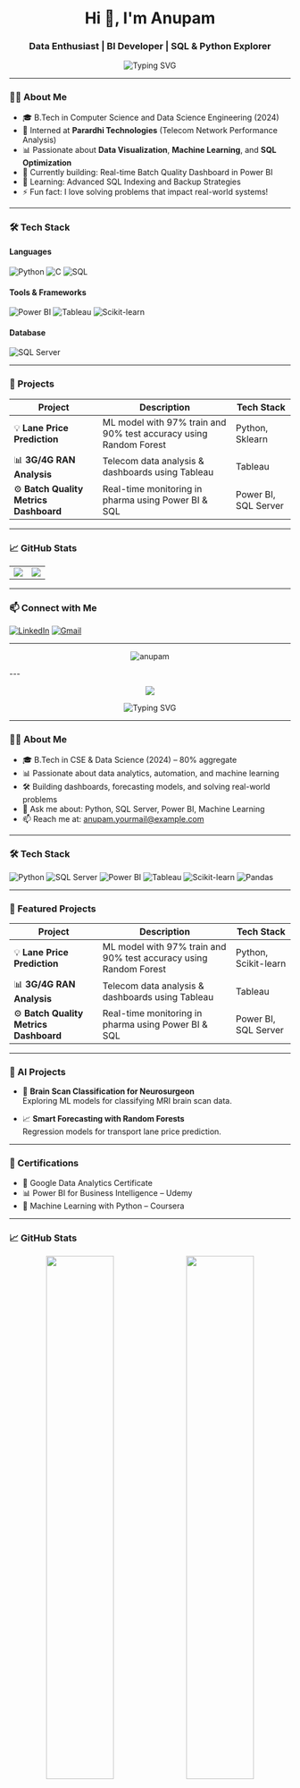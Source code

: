 <!-- GitHub Profile README for Anupam -->

<h1 align="center">Hi 👋, I'm Anupam</h1>
<h3 align="center">Data Enthusiast | BI Developer | SQL & Python Explorer</h3>

<p align="center">
  <img src="https://readme-typing-svg.herokuapp.com?font=Fira+Code&size=24&pause=1000&color=3BB9FF&center=true&vCenter=true&width=600&lines=TURNING+RAW+DATA+INTO+ACTIONABLE+INSIGHT" alt="Typing SVG" />
</p>

---

### 👨‍💻 About Me

- 🎓 B.Tech in Computer Science and Data Science Engineering (2024)
- 💼 Interned at **Parardhi Technologies** (Telecom Network Performance Analysis)
- 📊 Passionate about **Data Visualization**, **Machine Learning**, and **SQL Optimization**
- 🔭 Currently building: Real-time Batch Quality Dashboard in Power BI
- 🌱 Learning: Advanced SQL Indexing and Backup Strategies
- ⚡ Fun fact: I love solving problems that impact real-world systems!

---

### 🛠️ Tech Stack

#### Languages  
![Python](https://img.shields.io/badge/-Python-333333?style=for-the-badge&logo=python&logoColor=yellow)
![C](https://img.shields.io/badge/-C-333333?style=for-the-badge&logo=c&logoColor=blue)
![SQL](https://img.shields.io/badge/-SQL-333333?style=for-the-badge&logo=sqlite&logoColor=white)

#### Tools & Frameworks  
![Power BI](https://img.shields.io/badge/-Power%20BI-333333?style=for-the-badge&logo=powerbi&logoColor=yellow)
![Tableau](https://img.shields.io/badge/-Tableau-333333?style=for-the-badge&logo=tableau&logoColor=orange)
![Scikit-learn](https://img.shields.io/badge/-Scikit--learn-333333?style=for-the-badge&logo=scikit-learn&logoColor=orange)

#### Database  
![SQL Server](https://img.shields.io/badge/-SQL%20Server-333333?style=for-the-badge&logo=microsoft-sql-server&logoColor=red)

---

### 🚀 Projects

| Project | Description | Tech Stack |
|--------|-------------|------------|
| 💡 **Lane Price Prediction** | ML model with 97% train and 90% test accuracy using Random Forest | Python, Sklearn |
| 📊 **3G/4G RAN Analysis** | Telecom data analysis & dashboards using Tableau | Tableau |
| ⚙️ **Batch Quality Metrics Dashboard** | Real-time monitoring in pharma using Power BI & SQL | Power BI, SQL Server |

---

### 📈 GitHub Stats

<table>
  <tr>
    <td>
      <img src="https://github-readme-stats.vercel.app/api?username=DataWithAnupamG&show_icons=true&theme=radical" />
    </td>
    <td>
      <img src="https://github-readme-streak-stats.herokuapp.com/?user=DataWithAnupamG&theme=radical" />
    </td>
  </tr>
</table>

---

### 📫 Connect with Me

[![LinkedIn](https://img.shields.io/badge/-LinkedIn-blue?style=for-the-badge&logo=Linkedin&logoColor=white)](https://www.linkedin.com/in/your-link/)
[![Gmail](https://img.shields.io/badge/-Email-c14438?style=for-the-badge&logo=Gmail&logoColor=white)](mailto:your-email@gmail.com)

---

<p align="center">
  <img src="https://komarev.com/ghpvc/?username=DataWithAnupamG&label=Profile%20Views&color=brightgreen&style=flat" alt="anupam" />
</p>
---
<!-- Header Animation -->
<p align="center">
  <img src="https://capsule-render.vercel.app/api?type=waving&color=3BB9FF&height=100&section=header"/>
</p>

<!-- Typing Title -->
<p align="center">
  <img src="https://readme-typing-svg.herokuapp.com?font=Fira+Code&size=24&pause=1000&color=3BB9FF&center=true&vCenter=true&width=600&lines=TURNING+RAW+DATA+INTO+ACTIONABLE+INSIGHT" alt="Typing SVG" />
</p>

---

### 👨‍💻 About Me

- 🎓 B.Tech in CSE & Data Science (2024) – 80% aggregate  
- 📊 Passionate about data analytics, automation, and machine learning  
- 🛠️ Building dashboards, forecasting models, and solving real-world problems  
- 💬 Ask me about: Python, SQL Server, Power BI, Machine Learning  
- 📫 Reach me at: anupam.yourmail@example.com  

---

### 🛠️ Tech Stack

![Python](https://img.shields.io/badge/Python-3776AB?style=for-the-badge&logo=python&logoColor=white)
![SQL Server](https://img.shields.io/badge/SQL%20Server-CC2927?style=for-the-badge&logo=microsoftsqlserver&logoColor=white)
![Power BI](https://img.shields.io/badge/PowerBI-F2C811?style=for-the-badge&logo=powerbi&logoColor=black)
![Tableau](https://img.shields.io/badge/Tableau-E97627?style=for-the-badge&logo=tableau&logoColor=white)
![Scikit-learn](https://img.shields.io/badge/Scikit--learn-F7931E?style=for-the-badge&logo=scikit-learn&logoColor=white)
![Pandas](https://img.shields.io/badge/Pandas-150458?style=for-the-badge&logo=pandas&logoColor=white)

---

### 🚀 Featured Projects

| Project | Description | Tech Stack |
|--------|-------------|------------|
| 💡 **Lane Price Prediction** | ML model with 97% train and 90% test accuracy using Random Forest | Python, Scikit-learn |
| 📊 **3G/4G RAN Analysis** | Telecom data analysis & dashboards using Tableau | Tableau |
| ⚙️ **Batch Quality Metrics Dashboard** | Real-time monitoring in pharma using Power BI & SQL | Power BI, SQL Server |

---

### 🧠 AI Projects

- 🧬 **Brain Scan Classification for Neurosurgeon**  
  Exploring ML models for classifying MRI brain scan data.  

- 📈 **Smart Forecasting with Random Forests**  
  Regression models for transport lane price prediction.

---

### 🏅 Certifications

- 🧪 Google Data Analytics Certificate  
- 📊 Power BI for Business Intelligence – Udemy  
- 🤖 Machine Learning with Python – Coursera  

---

### 📈 GitHub Stats

<p align="center">
  <img src="https://github-readme-stats.vercel.app/api?username=DataWithAnupamG&show_icons=true&theme=radical" width="49%">
  <img src="https://github-readme-streak-stats.herokuapp.com/?user=DataWithAnupamG&theme=radical" width="49%">
</p>

---

### 🌐 Connect with Me

[![LinkedIn](https://img.shields.io/badge/LinkedIn-Anupam-blue?style=flat&logo=linkedin)](https://linkedin.com/in/your-link)  
[![Mail](https://img.shields.io/badge/Gmail-anupam@example.com-red?style=flat&logo=gmail)](mailto:anupam@example.com)

---

<!-- Footer Animation -->
<p align="center">
  <img src="https://capsule-render.vercel.app/api?type=waving&color=3BB9FF&height=100&section=footer"/>
</p>
